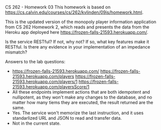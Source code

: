 CS 262 - Homework 03
This homework is based on https://cs.calvin.edu/courses/cs/262/kvlinden/09is/homework.html.

This is the updated version of the monopoly player information application from CS 262 Homework 2, which reads and presents the data from the Heroku app deployed here https://frozen-falls-21593.herokuapp.com/.

Is the service RESTful? If not, why not? If so, what key features make it RESTful.
Is there any evidence in your implementation of an impedance mismatch?

Answers to the lab questions:
*   https://frozen-falls-21593.herokuapp.com/
    https://frozen-falls-21593.herokuapp.com/players
    https://frozen-falls-21593.herokuapp.com/players/1
    https://frozen-falls-21593.herokuapp.com/playersScore/1
*   All these endpoints implement actions that are both idempotent and nullipotent, as they won't make any changes to the database, and no matter how many tiems they are executed, the result returned are the same.
*   Yes. The service won't memorize the last instruction, and it uses standarlized URL and JSON to read and transfer data.
*   Not in the current state.